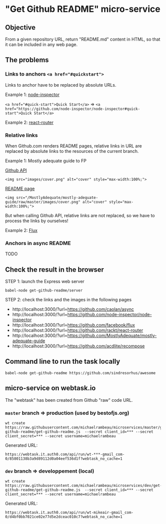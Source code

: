 # "Get Github README" micro-service

## Objective

From a given repository URL, return "README.md" content in HTML, so that it can be included in any web page.

## The problems

### Links to anchors `<a href="#quickstart">`

Links to anchor have to be replaced by absolute URLs.

Example 1: [node-inspector](https://github.com/node-inspector/node-inspector)

`<a href="#quick-start">Quick Start</a>` => `<a href="https://github.com/node-inspector/node-inspector#quick-start">Quick Start</a>`

Example 2: [react-router](https://github.com/rackt/react-router)

### Relative links

When Github.com renders README pages, relative links in URL are replaced by absolute links to the resources of the current branch.

Example 1: Mostly adequate guide to FP

[Github API](https://api.github.com/repos/MostlyAdequate/mostly-adequate-guide/readme)

```
<img src="images/cover.png" alt="cover" style="max-width:100%;">
```

[README page](https://github.com/MostlyAdequate/mostly-adequate-guide)

```
<img src="/MostlyAdequate/mostly-adequate-guide/raw/master/images/cover.png" alt="cover" style="max-width:100%;">
```

But when calling Github API, relative links are not replaced, so we have to process the links by ourselves!

Example 2: [Flux](https://github.com/facebook/flux)

### Anchors in async README

TODO


## Check the result in the browser

STEP 1: launch the Express web server

```
babel-node get-github-readme/server
```

STEP 2: check the links and the images in the following pages

* http://localhost:3000/?url=https://github.com/caolan/async
* http://localhost:3000/?url=https://github.com/node-inspector/node-inspector
* http://localhost:3000/?url=https://github.com/facebook/flux
* http://localhost:3000/?url=https://github.com/rackt/react-router
* http://localhost:3000/?url=https://github.com/MostlyAdequate/mostly-adequate-guide
* http://localhost:3000/?url=https://github.com/acdlite/recompose



## Command line to run the task locally

```
babel-node get-github-readme https://github.com/sindresorhus/awesome
```

## micro-service on webtask.io

The "webtask" has been created from Github "raw" code URL.

### `master` branch => production (used by bestofjs.org)

```
wt create https://raw.githubusercontent.com/michaelrambeau/microservices/master/get-github-readme/get-github-readme.js  --secret client_id=*** --secret client_secret=*** --secret username=michaelrambeau
```

Generated URL:

```
https://webtask.it.auth0.com/api/run/wt-***-gmail_com-0/85801138b3a9d89112d0a04eef536d1f?webtask_no_cache=1
```

### `dev` branch => developpement (local)

```
wt create https://raw.githubusercontent.com/michaelrambeau/microservices/dev/get-github-readme/get-github-readme.js  --secret client_id=*** --secret client_secret=*** --secret username=michaelrambeau
```

Generated URL:

```
https://webtask.it.auth0.com/api/run/wt-mikeair-gmail_com-0/d4bf0bb7021ce02e77d5e2dceac010c7?webtask_no_cache=1
```
